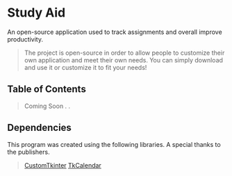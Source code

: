 # Study Aid
An open-source application used to track assignments and overall improve productivity.
> The project is open-source in order to allow people to customize their own application and meet their own needs. You can simply download and use it or customize it to fit your needs!

## Table of Contents
> Coming Soon . .

## Dependencies
This program was created using the following libraries. A special thanks to the publishers.
> [CustomTkinter](https://github.com/TomSchimansky/CustomTkinter)
> [TkCalendar](https://pypi.org/project/tkcalendar/#:~:text=tkcalendar%20is%20a%20python%20module,list%20for%20a%20given%20day.)
